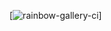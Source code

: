 [![rainbow-gallery-ci]([https://github.com/rainbows-gallery/gallery-app/actions/workflows/ci.yml/badge.svg])]


